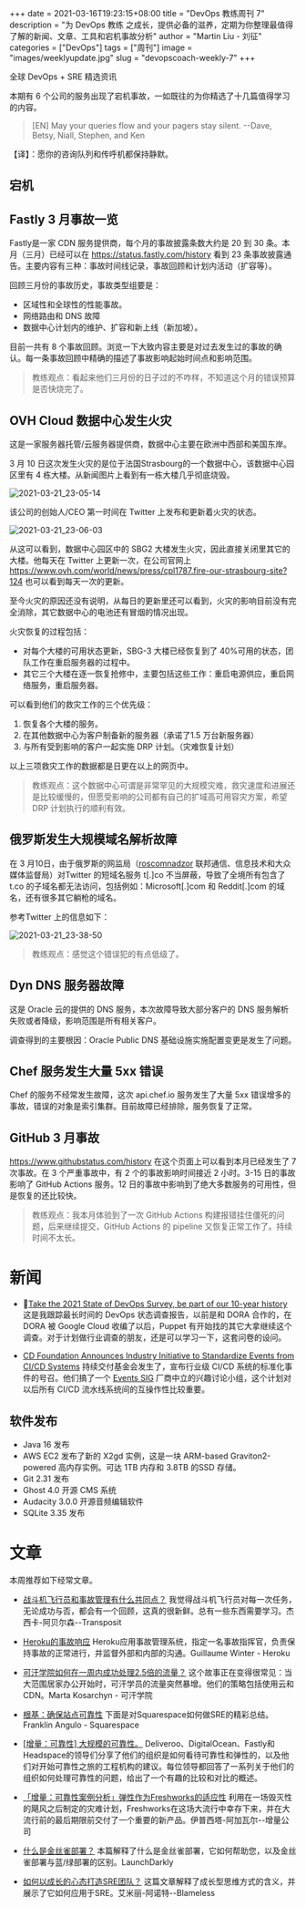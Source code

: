 +++
date = 2021-03-16T19:23:15+08:00
title = "DevOps 教练周刊 7"
description = "为 DevOps 教练 之成长，提供必备的滋养，定期为你整理最值得了解的新闻、文章、工具和宕机事故分析"
author = "Martin Liu - 刘征"
categories = ["DevOps"]
tags = ["周刊"]
image = "images/weeklyupdate.jpg"
slug = "devopscoach-weekly-7"
+++

全球 DevOps + SRE 精选资讯

本期有 6 个公司的服务出现了宕机事故，一如既往的为你精选了十几篇值得学习的内容。

<!--more-->

> [EN] May your queries flow and your pagers stay silent.
> --Dave, Betsy, Niall, Stephen, and Ken

【译】：愿你的咨询队列和传呼机都保持静默。

## 宕机

## Fastly 3 月事故一览

Fastly是一家 CDN 服务提供商，每个月的事故披露条数大约是 20 到 30 条。本月（三月）已经可以在 <https://status.fastly.com/history> 看到 23 条事故披露通告。主要内容有三种：事故时间线记录，事故回顾和计划内活动（扩容等）。

回顾三月份的事故历史，事故类型组要是：

* 区域性和全球性的性能事故。
* 网络路由和 DNS 故障
* 数据中心计划内的维护、扩容和新上线（新加坡）。

目前一共有 8 个事故回顾。浏览一下大致内容主要是对过去发生过的事故的确认。每一条事故回顾中精确的描述了事故影响起始时间点和影响范围。

> 教练观点：看起来他们三月份的日子过的不咋样，不知道这个月的错误预算是否快烧完了。

## OVH Cloud 数据中心发生火灾

这是一家服务器托管/云服务器提供商，数据中心主要在欧洲中西部和美国东岸。

3 月 10 日这次发生火灾的是位于法国Strasbourg的一个数据中心，该数据中心园区里有 4 栋大楼。从新闻图片上看到有一栋大楼几乎彻底烧毁。

![2021-03-21_23-05-14](img/cos/2021-03-21-151636.png)

该公司的创始人/CEO 第一时间在 Twitter 上发布和更新着火灾的状态。

![2021-03-21_23-06-03](img/cos/2021-03-21-151729.png)

从这可以看到，数据中心园区中的 SBG2 大楼发生火灾，因此直接关闭里其它的大楼。他每天在 Twitter 上更新一次，在公司官网上 <https://www.ovh.com/world/news/press/cpl1787.fire-our-strasbourg-site?124> 也可以看到每天一次的更新。

至今火灾的原因还没有说明，从每日的更新里还可以看到，火灾的影响目前没有完全消除，其它数据中心的电池还有冒烟的情况出现。

火灾恢复的过程包括：

* 对每个大楼的可用状态更新，SBG-3 大楼已经恢复到了 40%可用的状态，团队工作在重启服务器的过程中。
* 其它三个大楼在逐一恢复抢修中，主要包括这些工作：重启电源供应，重启网络服务，重启服务器。

可以看到他们的救灾工作的三个优先级：

1. 恢复各个大楼的服务。
2. 在其他数据中心为客户制备新的服务器（承诺了1.5 万台新服务器）
3. 与所有受到影响的客户一起实施 DRP 计划。（灾难恢复计划）

以上三项救灾工作的数据都是日更在以上的网页中。

> 教练观点：这个数据中心可谓是非常罕见的大规模灾难，救灾速度和进展还是比较缓慢的，但愿受影响的公司都有自己的扩域高可用容灾方案，希望 DRP 计划执行的顺利有效。

## 俄罗斯发生大规模域名解析故障

在 3 月10日，由于俄罗斯的网监局（[roscomnadzor](https://twitter.com/roscomnadzor) 联邦通信、信息技术和大众媒体监督局）对Twitter 的短域名服务 t[.]co 不当屏蔽，导致了全境所有包含了 t.co 的子域名都无法访问，包括例如：Microsoft[.]com 和 Reddit[.]com 的域名，还有很多其它躺枪的域名。

参考Twitter 上的信息如下：

![2021-03-21_23-38-50](img/cos/2021-03-21-153938.png)

>教练观点：感觉这个错误犯的有点低级了。

## Dyn DNS 服务器故障

这是 Oracle 云的提供的 DNS 服务，本次故障导致大部分客户的 DNS 服务解析失败或者降级，影响范围是所有相关客户。

调查得到的主要根因：Oracle Public DNS 基础设施实施配置变更是发生了问题。

## Chef 服务发生大量 5xx 错误

Chef 的服务不经常发生故障，这次 api.chef.io 服务发生了大量 5xx 错误增多的事故，错误的对象是索引集群。目前故障已经排除，服务恢复了正常。

## GitHub 3 月事故

<https://www.githubstatus.com/history> 在这个页面上可以看到本月已经发生了 7 次事故。在 3 个严重事故中，有 2 个的事故影响时间接近 2 小时。3-15 日的事故影响了 GitHub Actions 服务。12 日的事故中影响到了绝大多数服务的可用性，但是恢复的还比较快。

> 教练观点：我本月体验到了一次 GitHub Actions 构建报错挂住僵死的问题，后来继续提交，GitHub Actions 的 pipeline 又恢复正常工作了。持续时间不太长。

# 新闻

* [Take the 2021 State of DevOps Survey, be part of our 10-year history](https://puppet.com/blog/take-the-2021-state-of-devops-survey-be-part-of-our-10-year-history/) 这是我跟踪最长时间的 DevOps 状态调查报告，以前是和 DORA 合作的，在 DORA 被 Google Cloud 收编了以后，Puppet 有开始找的其它大拿继续这个调查。对于计划做行业调查的朋友，还是可以学习一下，这套问卷的设问。

* [CD Foundation Announces Industry Initiative to Standardize Events from CI/CD Systems](https://kubernetes.us10.list-manage.com/track/click?u=3885586f8f1175194017967d6&id=5a32cff75d&e=7098f23071) 持续交付基金会发生了，宣布行业级 CI/CD 系统的标准化事件的号召。他们搞了一个  [Events SIG](https://github.com/cdfoundation/sig-events) 厂商中立的兴趣讨论小组，这个计划对以后所有 CI/CD 流水线系统间的互操作性比较重要。

## 软件发布

* Java 16 发布
* AWS EC2 发布了新的 X2gd 实例，这是一块 ARM-based Graviton2-powered 高内存实例。可达 1TB 内存和 3.8TB 的SSD 存储。
* Git 2.31 发布
* Ghost 4.0 开源 CMS 系统
* Audacity 3.0.0 开源音频编辑软件
* SQLite 3.35 发布

# 文章

本周推荐如下经常文章。

* [战斗机飞行员和事故管理有什么共同点？](https://www.transposit.com/blog/fighter-pilots-and-incident-management/)
  我觉得战斗机飞行员对每一次任务，无论成功与否，都会有一个回顾，这真的很新鲜。总有一些东西需要学习。杰西卡-阿贝尔森--Transposit

* [Heroku的事故响应](https://blog.heroku.com/incident-response-at-heroku-2020)
  Heroku应用事故管理系统，指定一名事故指挥官，负责保持事故的正常进行，并监督外部和内部的沟通。Guillaume Winter - Heroku

* [可汗学院如何在一周内成功处理2.5倍的流量？](https://blog.khanacademy.org/how-khan-academy-successfully-handled-2-5x-traffic-in-a-week/)
  这个故事正在变得很常见：当大范围居家办公开始时，可汗学员的流量突然暴增。他们的策略包括使用云和CDN。Marta Kosarchyn - 可汗学院

* [根基：确保站点可靠性](https://engineering.squarespace.com/blog/2017/under-the-hood-ensuring-site-reliability)
  下面是对Squarespace如何做SRE的精彩总结。Franklin Angulo - Squarespace

* [[增量：可靠性] 大规模的可靠性。](https://increment.com/reliability/reliability-at-scale/)
  Deliveroo、DigitalOcean、Fastly和Headspace的领导们分享了他们的组织是如何看待可靠性和弹性的，以及他们对开始可靠性之旅的工程机构的建议。每位领导都回答了一系列关于他们的组织如何处理可靠性的问题，给出了一个有趣的比较和对比的概述。

* [「增量：可靠性案例分析」弹性作为Freshworks的适应性](https://increment.com/reliability/resilience-as-adaptability-freshworks/)
  利用在一场毁灭性的飓风之后制定的灾难计划，Freshworks在这场大流行中幸存下来，并在大流行前的最后期限前交付了一个重要的新产品。伊普西塔-阿加瓦尔--增量公司

* [什么是金丝雀部署？](https://launchdarkly.com/blog/what-is-a-canary-deployment/)
  本篇解释了什么是金丝雀部署，它如何帮助您，以及金丝雀部署与蓝/绿部署的区别。LaunchDarkly

* [如何以成长的心态打造SRE团队？](https://www.blameless.com/blog/how-to-build-an-sre-team-with-a-growth-mindset)
  这篇文章解释了成长型思维方式的含义，并展示了它如何应用于SRE。艾米丽-阿诺特--Blameless
